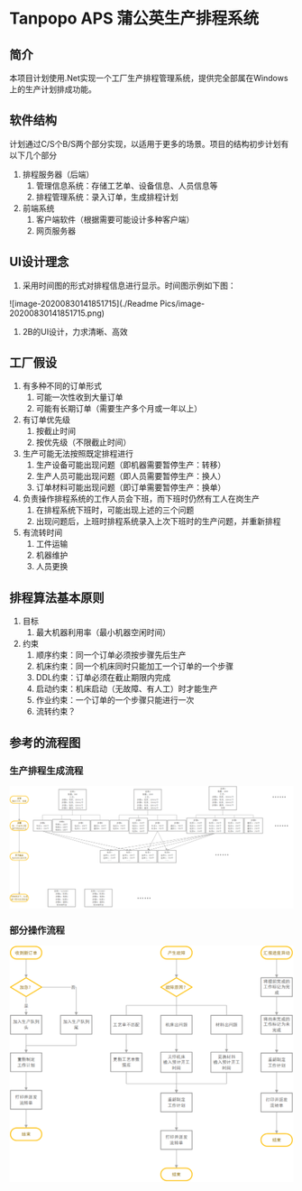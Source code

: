 # Tanpopo APS 蒲公英生产排程系统

## 简介

本项目计划使用.Net实现一个工厂生产排程管理系统，提供完全部属在Windows上的生产计划排成功能。

## 软件结构

计划通过C/S个B/S两个部分实现，以适用于更多的场景。项目的结构初步计划有以下几个部分

1. 排程服务器（后端）
   1. 管理信息系统：存储工艺单、设备信息、人员信息等
   2. 排程管理系统：录入订单，生成排程计划
2. 前端系统
   1. 客户端软件（根据需要可能设计多种客户端）
   2. 网页服务器

## UI设计理念

1. 采用时间图的形式对排程信息进行显示。时间图示例如下图：

![image-20200830141851715](./Readme Pics/image-20200830141851715.png)

1. 2B的UI设计，力求清晰、高效

## 工厂假设

1. 有多种不同的订单形式
   1. 可能一次性收到大量订单
   2. 可能有长期订单（需要生产多个月或一年以上）
2. 有订单优先级
   1. 按截止时间
   2. 按优先级（不限截止时间）
3. 生产可能无法按照既定排程进行
   1. 生产设备可能出现问题（即机器需要暂停生产：转移）
   2. 生产人员可能出现问题（即人员需要暂停生产：换人）
   3. 订单材料可能出现问题（即订单需要暂停生产：换单）
4. 负责操作排程系统的工作人员会下班，而下班时仍然有工人在岗生产
   1. 在排程系统下班时，可能出现上述的三个问题
   2. 出现问题后，上班时排程系统录入上次下班时的生产问题，并重新排程
5. 有流转时间
   1. 工件运输
   2. 机器维护
   3. 人员更换

## 排程算法基本原则

1. 目标
   1. 最大机器利用率（最小机器空闲时间）
2. 约束
   1. 顺序约束：同一个订单必须按步骤先后生产
   2. 机床约束：同一个机床同时只能加工一个订单的一个步骤
   3. DDL约束：订单必须在截止期限内完成
   4. 启动约束：机床启动（无故障、有人工）时才能生产
   5. 作业约束：一个订单的一个步骤只能进行一次
   6. 流转约束？



## 参考的流程图

### 生产排程生成流程

![image-20200830142019490](./Readme%20Pics/image-20200830142019490.png)

### 部分操作流程

![image-20200830142234356](./Readme%20Pics/image-20200830142234356.png)